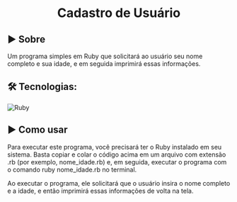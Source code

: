<h1 align='center'>Cadastro de Usuário</h1>
<h2>▶ Sobre</h2>
<p>Um programa simples em Ruby que solicitará ao usuário seu nome completo e sua idade, e em seguida imprimirá essas informações.</p>

## 🛠 **Tecnologias:**


![Ruby](https://img.shields.io/badge/Ruby-CC342D?style=for-the-badge&logo=ruby&logoColor=white)


<h2>▶ Como usar</h2>
<p>Para executar este programa, você precisará ter o Ruby instalado em seu sistema. Basta copiar e colar o código acima em um arquivo com extensão .rb (por exemplo, nome_idade.rb) e, em seguida, executar o programa com o comando ruby nome_idade.rb no terminal.

Ao executar o programa, ele solicitará que o usuário insira o nome completo e a idade, e então imprimirá essas informações de volta na tela.</p>
